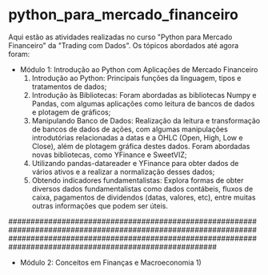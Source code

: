 # python_para_mercado_financeiro

Aqui estão as atividades realizadas no curso "Python para Mercado Financeiro" da "Trading com Dados".
Os tópicos abordados até agora foram:

- Módulo 1: Introdução ao Python com Aplicações de Mercado Financeiro
    1) Introdução ao Python: Principais funções da linguagem, tipos e tratamentos de dados;
    2) Introdução às Bibliotecas: Foram abordadas as bibliotecas Numpy e Pandas, com algumas aplicações como leitura de bancos de dados e plotagem de gráficos;
    3) Manipulando Banco de Dados: Realização da leitura e transformação de bancos de dados de ações, com algumas manipulações introdutórias relacionadas a datas e a OHLC (Open, High, Low e Close), além de plotagem gráfica destes dados. Foram abordadas novas bibliotecas, como YFinance e SweetVIZ;
    4) Utilizando pandas-datareader e YFinance para obter dados de vários ativos e a realizar a normalização desses dados;
    5) Obtendo indicadores fundamentalistas: Explora formas de obter diversos dados fundamentalistas como dados contábeis, fluxos de caixa, pagamentos de dividendos (datas, valores, etc), entre muitas outras informações que podem ser úteis.
 
#######################################################################################################################################################################################################################

- Módulo 2: Conceitos em Finanças e Macroeconomia
    1)


